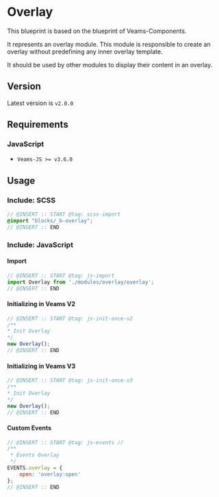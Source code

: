# Overlay

This blueprint is based on the blueprint of Veams-Components.

It represents an overlay module. This module is responsible to create an overlay without predefining any inner overlay template.

It should be used by other modules to display their content in an overlay.

## Version

Latest version is ```v2.0.0```

## Requirements

### JavaScript
- `Veams-JS >= v3.6.0`

## Usage

### Include: SCSS

``` scss
// @INSERT :: START @tag: scss-import 
@import "blocks/_b-overlay";
// @INSERT :: END
```

### Include: JavaScript

#### Import
``` js
// @INSERT :: START @tag: js-import 
import Overlay from './modules/overlay/overlay';
// @INSERT :: END
```

#### Initializing in Veams V2
``` js
// @INSERT :: START @tag: js-init-once-v2 
/**
* Init Overlay
*/
new Overlay();
// @INSERT :: END
```

#### Initializing in Veams V3
``` js
// @INSERT :: START @tag: js-init-once-v3 
/**
* Init Overlay
*/
new Overlay();
// @INSERT :: END
```
#### Custom Events
``` js
// @INSERT :: START @tag: js-events //
/**
 * Events Overlay
 */
EVENTS.overlay = {
	open: 'overlay:open'
};
// @INSERT :: END
```